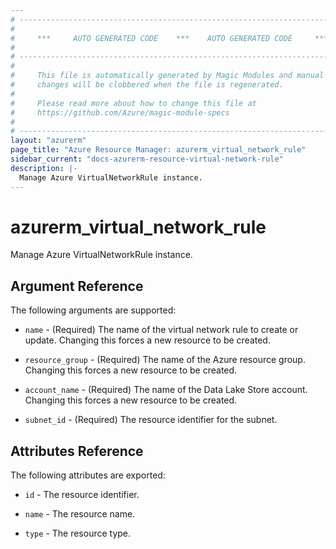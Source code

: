 ```yaml
---
# ----------------------------------------------------------------------------
#
#     ***     AUTO GENERATED CODE    ***    AUTO GENERATED CODE     ***
#
# ----------------------------------------------------------------------------
#
#     This file is automatically generated by Magic Modules and manual
#     changes will be clobbered when the file is regenerated.
#
#     Please read more about how to change this file at
#     https://github.com/Azure/magic-module-specs
#
# ----------------------------------------------------------------------------
layout: "azurerm"
page_title: "Azure Resource Manager: azurerm_virtual_network_rule"
sidebar_current: "docs-azurerm-resource-virtual-network-rule"
description: |-
  Manage Azure VirtualNetworkRule instance.
---
```


# azurerm_virtual_network_rule

Manage Azure VirtualNetworkRule instance.


## Argument Reference

The following arguments are supported:

* `name` - (Required) The name of the virtual network rule to create or update. Changing this forces a new resource to be created.

* `resource_group` - (Required) The name of the Azure resource group. Changing this forces a new resource to be created.

* `account_name` - (Required) The name of the Data Lake Store account. Changing this forces a new resource to be created.

* `subnet_id` - (Required) The resource identifier for the subnet.

## Attributes Reference

The following attributes are exported:

* `id` - The resource identifier.

* `name` - The resource name.

* `type` - The resource type.
